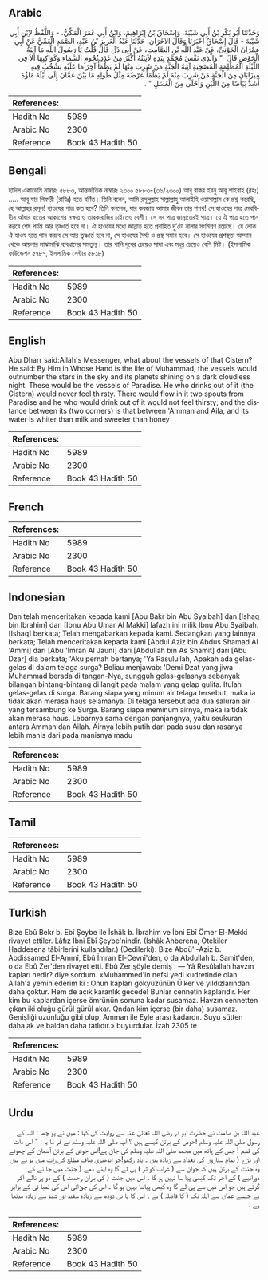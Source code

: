 ## Arabic


<div dir="rtl" lang="ar" style={{fontSize:'larger',backgroundColor:'#f8f9fa',padding:20}}>
وَحَدَّثَنَا أَبُو بَكْرِ بْنُ أَبِي شَيْبَةَ، وَإِسْحَاقُ بْنُ إِبْرَاهِيمَ، وَابْنُ أَبِي عُمَرَ الْمَكِّيُّ، - وَاللَّفْظُ لاِبْنِ أَبِي شَيْبَةَ - قَالَ إِسْحَاقُ أَخْبَرَنَا وَقَالَ الآخَرَانِ، حَدَّثَنَا عَبْدُ الْعَزِيزِ بْنُ عَبْدِ، الصَّمَدِ الْعَمِّيُّ عَنْ أَبِي عِمْرَانَ الْجَوْنِيِّ، عَنْ عَبْدِ اللَّهِ بْنِ الصَّامِتِ، عَنْ أَبِي ذَرٍّ، قَالَ قُلْتُ يَا رَسُولَ اللَّهِ مَا آنِيَةُ الْحَوْضِ قَالَ ‏ "‏ وَالَّذِي نَفْسُ مُحَمَّدٍ بِيَدِهِ لآنِيَتُهُ أَكْثَرُ مِنْ عَدَدِ نُجُومِ السَّمَاءِ وَكَوَاكِبِهَا أَلاَ فِي اللَّيْلَةِ الْمُظْلِمَةِ الْمُصْحِيَةِ آنِيَةُ الْجَنَّةِ مَنْ شَرِبَ مِنْهَا لَمْ يَظْمَأْ آخِرَ مَا عَلَيْهِ يَشْخُبُ فِيهِ مِيزَابَانِ مِنَ الْجَنَّةِ مَنْ شَرِبَ مِنْهُ لَمْ يَظْمَأْ عَرْضُهُ مِثْلُ طُولِهِ مَا بَيْنَ عَمَّانَ إِلَى أَيْلَةَ مَاؤُهُ أَشَدُّ بَيَاضًا مِنَ اللَّبَنِ وَأَحْلَى مِنَ الْعَسَلِ ‏"‏ ‏.‏
</div>
<div style={{backgroundColor:'#f8f9fa',padding:20, marginBottom: 10}}><table> <thead> <tr> <th>References:</th> <th></th> </tr> </thead> <tbody><tr><td>Hadith No</td><td>5989</td></tr><tr><td>Arabic No</td><td>2300</td></tr><tr><td>Reference</td><td>Book 43 Hadith 50</td></tr></tbody></table></div>

## Bengali


<div dir="ltr" lang="bn" style={{fontSize:'larger',backgroundColor:'#f8f9fa',padding:20}}>
হাদিস একাডেমি নাম্বারঃ ৫৮৮৩, আন্তর্জাতিক নাম্বারঃ ২৩০০ ৫৮৮৩-(৩৬/২৩০০) আবূ বাকর ইবনু আবূ শাইবাহ (রহঃ) ..... আবূ যার গিফারী (রাযিঃ) হতে বর্ণিত। তিনি বলেন, আমি রসূলুল্লাহ সাল্লাল্লাহু আলাইহি ওয়াসাল্লাম কে প্রশ্ন করেছি, হে আল্লাহর রসূল! হাওযের পাত্র কত হবে? তিনি বললেন, যার কবজায় আমার জীবন তার শপথ! সে হাওযের পাত্র মেঘবিহীন আঁধার রাতের আকাশের নক্ষত্র ও তারকারাজির চাইতেও বেশী। সে সব পাত্র জান্নাতেরই পাত্র। যে ঐ পাত্র হতে পান করবে শেষ পর্যন্ত আর তৃষ্ণার্ত হবে না। ঐ হাওযের মধ্যে জান্নাত হতে প্রবাহিত দু’টো নালার সংমিশ্রণ রয়েছে। যে লোক ঐ হাওয হতে পান করবে সে আর তৃষ্ণার্ত হবে না, সে হাওযের দৈর্ঘ্য ও প্রস্থ সমান হবে। সে হাওযের প্রশস্থতা আম্মান থেকে আয়লার মাঝামাঝি ব্যবধানের সমতুল্য। তার পানি দুধের চেয়েও সাদা এবং মধুর চেয়েও বেশি মিষ্ট। (ইসলামিক ফাউন্ডেশন ৫৭৮৭, ইসলামিক সেন্টার ৫৮১৮)
</div>
<div style={{backgroundColor:'#f8f9fa',padding:20, marginBottom: 10}}><table> <thead> <tr> <th>References:</th> <th></th> </tr> </thead> <tbody><tr><td>Hadith No</td><td>5989</td></tr><tr><td>Arabic No</td><td>2300</td></tr><tr><td>Reference</td><td>Book 43 Hadith 50</td></tr></tbody></table></div>

## English


<div dir="ltr" lang="en" style={{fontSize:'larger',backgroundColor:'#f8f9fa',padding:20}}>
Abu Dharr said:Allah's Messenger, what about the vessels of that Cistern? He said: By Him in Whose Hand is the life of Muhammad, the vessels would outnumber the stars in the sky and its planets shining on a dark cloudless night. These would be the vessels of Paradise. He who drinks out of it (the Cistern) would never feel thirsty. There would flow in it two spouts from Paradise and he who would drink out of it would not feel thirsty; and the distance between its (two corners) is that between 'Amman and Aila, and its water is whiter than milk and sweeter than honey
</div>
<div style={{backgroundColor:'#f8f9fa',padding:20, marginBottom: 10}}><table> <thead> <tr> <th>References:</th> <th></th> </tr> </thead> <tbody><tr><td>Hadith No</td><td>5989</td></tr><tr><td>Arabic No</td><td>2300</td></tr><tr><td>Reference</td><td>Book 43 Hadith 50</td></tr></tbody></table></div>

## French


<div dir="ltr" lang="fr" style={{fontSize:'larger',backgroundColor:'#f8f9fa',padding:20}}>

</div>
<div style={{backgroundColor:'#f8f9fa',padding:20, marginBottom: 10}}><table> <thead> <tr> <th>References:</th> <th></th> </tr> </thead> <tbody><tr><td>Hadith No</td><td>5989</td></tr><tr><td>Arabic No</td><td>2300</td></tr><tr><td>Reference</td><td>Book 43 Hadith 50</td></tr></tbody></table></div>

## Indonesian


<div dir="ltr" lang="id" style={{fontSize:'larger',backgroundColor:'#f8f9fa',padding:20}}>
Dan telah menceritakan kepada kami [Abu Bakr bin Abu Syaibah] dan [Ishaq bin Ibrahim] dan [Ibnu Abu Umar Al Makki] lafazh ini milik Ibnu Abu Syaibah. [Ishaq] berkata; Telah mengabarkan kepada kami. Sedangkan yang lainnya berkata; Telah menceritakan kepada kami [Abdul Aziz bin Abdus Shamad Al 'Ammi] dari [Abu 'Imran Al Jauni] dari [Abdullah bin As Shamit] dari [Abu Dzar] dia berkata; 'Aku pernah bertanya; 'Ya Rasulullah, Apakah ada gelas-gelas di dalam telaga surga? Beliau menjawab: 'Demi Dzat yang jiwa Muhammad berada di tangan-Nya, sungguh gelas-gelasnya sebanyak bilangan bintang-bintang di langit pada malam yang gelap gulita. Itulah gelas-gelas di surga. Barang siapa yang minum air telaga tersebut, maka ia tidak akan merasa haus selamanya. Di telaga tersebut ada dua saluran air yang tersambung ke Surga. Barang siapa meminum airnya, maka ia tidak akan merasa haus. Lebarnya sama dengan panjangnya, yaitu seukuran antara Amman dan Ailah. Airnya lebih putih dari pada susu dan rasanya lebih manis dari pada manisnya madu
</div>
<div style={{backgroundColor:'#f8f9fa',padding:20, marginBottom: 10}}><table> <thead> <tr> <th>References:</th> <th></th> </tr> </thead> <tbody><tr><td>Hadith No</td><td>5989</td></tr><tr><td>Arabic No</td><td>2300</td></tr><tr><td>Reference</td><td>Book 43 Hadith 50</td></tr></tbody></table></div>

## Tamil


<div dir="ltr" lang="ta" style={{fontSize:'larger',backgroundColor:'#f8f9fa',padding:20}}>

</div>
<div style={{backgroundColor:'#f8f9fa',padding:20, marginBottom: 10}}><table> <thead> <tr> <th>References:</th> <th></th> </tr> </thead> <tbody><tr><td>Hadith No</td><td>5989</td></tr><tr><td>Arabic No</td><td>2300</td></tr><tr><td>Reference</td><td>Book 43 Hadith 50</td></tr></tbody></table></div>

## Turkish


<div dir="ltr" lang="tr" style={{fontSize:'larger',backgroundColor:'#f8f9fa',padding:20}}>
Bize Ebû Bekr b. Ebî Şeybe ile İshâk b. İbrahim ve İbni Ebî Ömer El-Mekki rivayet ettiler. Lâfız İbni Ebî Şeybe'nindir. (İshâk Ahberena, Ötekiler Haddesena tâbirlerini kullandılar.) (Dedilerki): Bize Abdü'l-Aziz b. Abdissamed El-Ammî, Ebû İmran El-Cevnî'den, o da Abdullah b. Samit'den, o da Ebû Zer'den rivayet etti. Ebû Zer şöyle demiş : — Yâ Resûlallah havzın kapları nedir? diye sordum. «Muhammed'in nefsi yedi kudretinde olan Allah'a yemin ederim ki : Onun kapları gökyüzünün Ülker ve yıldızlarından daha çoktur. Hem de açık karanlık gecede! Bunlar cennetin kaplarıdır. Her kim bu kaplardan içerse ömrünün sonuna kadar susamaz. Havzın cennetten çıkan iki oluğu gürül gürül akar. Qndan kim içerse (bir daha) susamaz. Genişliği uzunluğu gibi olup, Amman ile Eyle arası kadardır. Suyu sütten daha ak ve baldan daha tatlıdır.» buyurdular. İzah 2305 te
</div>
<div style={{backgroundColor:'#f8f9fa',padding:20, marginBottom: 10}}><table> <thead> <tr> <th>References:</th> <th></th> </tr> </thead> <tbody><tr><td>Hadith No</td><td>5989</td></tr><tr><td>Arabic No</td><td>2300</td></tr><tr><td>Reference</td><td>Book 43 Hadith 50</td></tr></tbody></table></div>

## Urdu


<div dir="rtl" lang="ur" style={{fontSize:'larger',backgroundColor:'#f8f9fa',padding:20}}>
عبد اللہ بن صامت نے حضرت ابو ذر رضی اللہ تعالیٰ عنہ سے روایت کی کہا : میں نے پو چھا : اللہ کے رسول صلی اللہ علیہ وسلم !حوض کے برتن کیسے ہیں ؟ آپ صلی اللہ علیہ وسلم نے فر ما یا : " اس ذات کی قسم ! جس کے ہاتھ میں محمد صلی اللہ علیہ وسلم کی جان ہے!اس حوض کے برتن آسمان کے چھوٹے اور بڑے ( تمام ستاروں کی تعداد سے زیادہ ہیں ۔ یاد رکھو!جو اندھیری صاف مطلع کی رات میں ہو تے ہیں وہ جنت کے برتن ہیں کہ جوان سے ( شراب کو ثر ) پی لے گا وہ اپنے ذمے ( جنت میں جا نے کے دورانیے ) کے اخر تک کبھی پیا سا نہیں ہو گا ۔ اس میں جنت ( کی باران رحمت ) کے دو پر نالے آکر گرتے ہیں جو اس میں سے پی لے گا وہ کبھی پیاسا نہیں ہو گا ۔ اس کی چوڑائی اس کی لمبا ئی کے برابر ہے جیسے عمان سے ایلہ تک ( کا فاصلہ ) ہے ۔ اس کا پا نی دودھ سے زیادہ سفید اور شہد سے زیادہ میٹھا ہے ۔
</div>
<div style={{backgroundColor:'#f8f9fa',padding:20, marginBottom: 10}}><table> <thead> <tr> <th>References:</th> <th></th> </tr> </thead> <tbody><tr><td>Hadith No</td><td>5989</td></tr><tr><td>Arabic No</td><td>2300</td></tr><tr><td>Reference</td><td>Book 43 Hadith 50</td></tr></tbody></table></div>